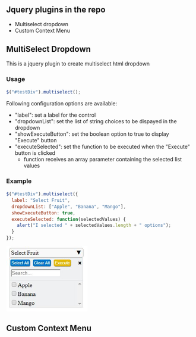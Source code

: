 ## Jquery plugins in the repo

- Multiselect dropdown
- Custom Context Menu

## MultiSelect Dropdown

This is a jquery plugin to create multiselect html dropdown

### Usage

```javascript
$("#testDiv").multiselect();
```

Following configuration options are available:

- "label": set a label for the control
- "dropdownList": set the list of string choices to be dispayed in the dropdown
- "showExecuteButton": set the boolean option to true to display "Execute" button
- "executeSelected": set the function to be executed when the "Execute" button is clicked
  - function receives an array parameter containing the selected list values

### Example

```javascript
$("#testDiv").multiselect({
  label: "Select Fruit",
  dropdownList: ["Apple", "Banana", "Mango"],
  showExecuteButton: true,
  executeSelected: function(selectedValues) {
    alert("I selected " + selectedValues.length + " options");
  }
});
```

![Example](readme-img-1.jpg)

## Custom Context Menu
